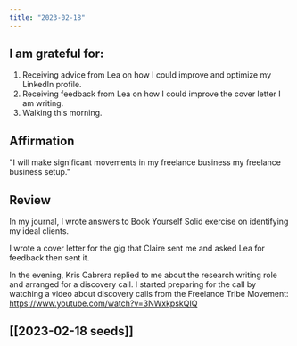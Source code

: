 ```yaml
---
title: "2023-02-18"
---
```

## I am grateful for:
1. Receiving advice from Lea on how I could improve and optimize my LinkedIn profile.
2. Receiving feedback from Lea on how I could improve the cover letter I am writing.
3. Walking this morning.

## Affirmation

"I will make significant movements in my freelance business my freelance business setup."

## Review

In my journal, I wrote answers to Book Yourself Solid exercise on identifying my ideal clients.

I wrote a cover letter for the gig that Claire sent me and asked Lea for feedback then sent it.

In the evening, Kris Cabrera replied to me about the research writing role and arranged for a discovery call. I started preparing for the call by watching a video about discovery calls from the Freelance Tribe Movement: https://www.youtube.com/watch?v=3NWxkpskQIQ

## [[2023-02-18 seeds]]
